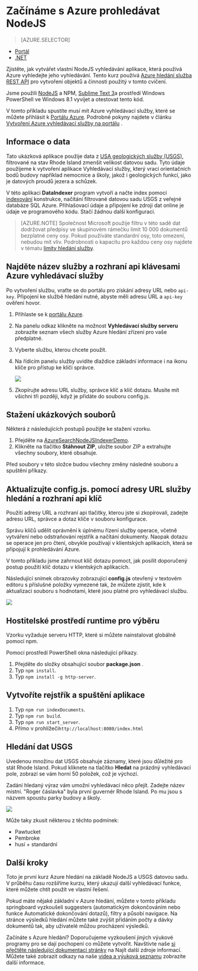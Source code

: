 <properties
    pageTitle="Začínáme s Azure prohledávat NodeJS | Microsoft Azure | Vyhledávací služby serveru hostovanou cloudu"
    description="Projděte si postup vytvoření aplikace Vyhledávací služby na hostovanou cloudu vyhledávací služby na Azure pomocí NodeJS jako programovací jazyk."
    services="search"
    documentationCenter=""
    authors="EvanBoyle"
    manager="pablocas"
    editor="v-lincan"/>

<tags
    ms.service="search"
    ms.devlang="na"
    ms.workload="search"
    ms.topic="hero-article"
    ms.tgt_pltfrm="na"
    ms.date="07/14/2016"
    ms.author="evboyle"/>

# <a name="get-started-with-azure-search-in-nodejs"></a>Začínáme s Azure prohledávat NodeJS
> [AZURE.SELECTOR]
- [Portál](search-get-started-portal.md)
- [.NET](search-howto-dotnet-sdk.md)

Zjistěte, jak vytvářet vlastní NodeJS vyhledávání aplikace, která používá Azure vyhledejte jeho vyhledávání. Tento kurz používá [Azure hledání služba REST API](https://msdn.microsoft.com/library/dn798935.aspx) pro vytvoření objektů a činnosti použitý v tomto cvičení.

Jsme použili [NodeJS](https://nodejs.org) a NPM, [Sublime Text 3](http://www.sublimetext.com/3)a prostředí Windows PowerShell ve Windows 8.1 vyvíjet a otestovat tento kód.

V tomto příkladu spustíte musí mít Azure vyhledávací služby, které se můžete přihlásit k [Portálu Azure](https://portal.azure.com). Podrobné pokyny najdete v článku [Vytvoření Azure vyhledávací služby na portálu](search-create-service-portal.md) .

## <a name="about-the-data"></a>Informace o data

Tato ukázková aplikace použije data z [USA geologických služby (USGS)](http://geonames.usgs.gov/domestic/download_data.htm), filtrované na stav Rhode Island zmenšit velikost datovou sadu. Tyto údaje použijeme k vytvoření aplikace Vyhledávací služby, který vrací orientačních bodů budovy například nemocnice a školy, jakož i geologických funkcí, jako je datových proudů jezera a schůzek.

V této aplikaci **DataIndexer** program vytvoří a načte index pomocí [indexování](https://msdn.microsoft.com/library/azure/dn798918.aspx) konstrukce, načítání filtrované datovou sadu USGS z veřejné databáze SQL Azure. Přihlašovací údaje a připojení ke zdroji dat online je údaje ve programového kódu. Stačí žádnou další konfiguraci.

> [AZURE.NOTE] Společnost Microsoft použije filtru v této sadě dat dodržovat předpisy ve skupinovém rámečku limit 10 000 dokumentů bezplatné ceny osy. Pokud používáte standardní osy, toto omezení, nebudou mít vliv. Podrobnosti o kapacitu pro každou ceny osy najdete v tématu [limity hledání služby](search-limits-quotas-capacity.md).


<a id="sub-2"></a>
## <a name="find-the-service-name-and-api-key-of-your-azure-search-service"></a>Najděte název služby a rozhraní api klávesami Azure vyhledávací služby

Po vytvoření službu, vraťte se do portálu pro získání adresy URL nebo `api-key`. Připojení ke službě hledání nutné, abyste měli adresu URL a `api-key` ověření hovor.

1. Přihlaste se k [portálu Azure](https://portal.azure.com).
2. Na panelu odkaz klikněte na možnost **Vyhledávací služby serveru** zobrazíte seznam všech služby Azure hledání zřízení pro vaše předplatné.
3. Vyberte službu, kterou chcete použít.
4. Na řídicím panelu služby uvidíte dlaždice základní informace i na ikonu klíče pro přístup ke klíči správce.

    ![][3]

5. Zkopírujte adresu URL služby, správce klíč a klíč dotazu. Musíte mít všichni tři později, když je přidáte do souboru config.js.

## <a name="download-the-sample-files"></a>Stažení ukázkových souborů

Některá z následujících postupů použijte ke stažení vzorku.

1. Přejděte na [AzureSearchNodeJSIndexerDemo](https://github.com/AzureSearch/AzureSearchNodeJSIndexerDemo).
2. Klikněte na tlačítko **Stáhnout ZIP**, uložte soubor ZIP a extrahujte všechny soubory, které obsahuje.

Před soubory v této složce budou všechny změny následné souboru a spuštění příkazy.


## <a name="update-the-configjs-with-your-search-service-url-and-api-key"></a>Aktualizujte config.js. pomocí adresy URL služby hledání a rozhraní api klíč

Použití adresy URL a rozhraní api tlačítky, kterou jste si zkopírovali, zadejte adresu URL, správce a dotaz klíče v souboru konfigurace.

Správu klíčů udělit oprávnění k úplnému řízení služby operace, včetně vytváření nebo odstraňování rejstřík a načítání dokumenty. Naopak dotazu se operace jen pro čtení, obvykle používají v klientských aplikacích, která se připojují k prohledávání Azure.

V tomto příkladu jsme zahrnout klíč dotazu pomoct, jak posílit doporučený postup použití klíč dotazu v klientských aplikacích.

Následující snímek obrazovky zobrazující **config.js** otevřený v textovém editoru s příslušné položky vymezené tak, že můžete zjistit, kde k aktualizaci souboru s hodnotami, které jsou platné pro vyhledávací službu.

![][5]


## <a name="host-a-runtime-environment-for-the-sample"></a>Hostitelské prostředí runtime pro výběru

Vzorku vyžaduje serveru HTTP, které si můžete nainstalovat globálně pomocí npm.

Pomocí prostředí PowerShell okna následující příkazy.

1. Přejděte do složky obsahující soubor **package.json** .
2. Typ `npm install`.
2. Typ `npm install -g http-server`.

## <a name="build-the-index-and-run-the-application"></a>Vytvoříte rejstřík a spuštění aplikace

1. Typ `npm run indexDocuments`.
2. Typ `npm run build`.
3. Typ `npm run start_server`.
4. Přímo v prohlížeči`http://localhost:8080/index.html`

## <a name="search-on-usgs-data"></a>Hledání dat USGS

Uvedenou množinu dat USGS obsahuje záznamy, které jsou důležité pro stát Rhode Island. Pokud kliknete na tlačítko **Hledat** na prázdný vyhledávací pole, zobrazí se vám horní 50 položek, což je výchozí.

Zadání hledaný výraz vám umožní vyhledávací něco přejít. Zadejte název místní. "Roger čáslavka" byla první guvernér Rhode Island. Po mu jsou s názvem spoustu parky budovy a školy.

![][9]

Může taky zkusit některou z těchto podmínek:

- Pawtucket
- Pembroke
- husí + standardní


## <a name="next-steps"></a>Další kroky

Toto je první kurz Azure hledání na základě NodeJS a USGS datovou sadu. V průběhu času rozšíříme kurzu, který ukazují další vyhledávací funkce, které můžete chtít použít ve vlastní řešení.

Pokud máte nějaké základní v Azure hledání, můžete v tomto příkladu springboard vyzkoušeli suggesters (automatickým dokončováním nebo funkce Automatické dokončování dotazů), filtry a působí navigace. Na stránce výsledků hledání můžete také zvýšit přidáním počty a dávky dokumentů tak, aby uživatelé můžou procházení výsledků.

Začínáte s Azure hledání? Doporučujeme vyzkoušení jiných výukové programy pro se dají pochopení co můžete vytvořit. Navštivte naše [si přečtěte následující dokumentaci stránky](https://azure.microsoft.com/documentation/services/search/) na Najít další zdroje informací. Můžete také zobrazit odkazy na naše [videa a výuková seznamu](search-video-demo-tutorial-list.md) zobrazíte další informace.

<!--Image references-->
[1]: ./media/search-get-started-nodejs/create-search-portal-1.PNG
[2]: ./media/search-get-started-nodejs/create-search-portal-2.PNG
[3]: ./media/search-get-started-nodejs/create-search-portal-3.PNG
[5]: ./media/search-get-started-nodejs/AzSearch-NodeJS-configjs.png
[9]: ./media/search-get-started-nodejs/rogerwilliamsschool.png
